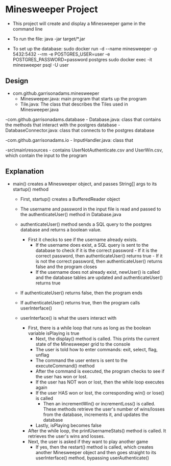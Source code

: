 # Minesweeper Project
- This project will create and display a Minesweeper game in the command line

- To run the file:
    java -jar target/*.jar

- To set up the database:
    sudo docker run -d --name minesweeper -p 5432:5432 --rm -e POSTGRES_USER=user -e POSTGRES_PASSWORD=password postgres
    sudo docker exec -it minesweeper psql -U user

## Design
- com.github.garrisonadams.minesweeper
    - Minesweeper.java: main program that starts up the program
    - Tile.java: The class that describes the Tiles used in Minesweeper.java

-com.github.garrisonadams.database
    - Database.java: class that contains the methods that interact with the postgres database
    - DatabaseConnector.java: class that connects to the postgres database

-com.github.garrisonadams.io
    - InputHandler.java: class that 

-src\main\resources
    - contains UserNotAuthenticate.csv and UserWin.csv, which contain the input to the program

## Explanation
- main() creates a Minesweeper object, and passes String[] args to  its startup() method
    - First, startup() creates a BufferedReader object 
    - The username and password in the input file is read and passed to the authenticateUser() method in Database.java

    - authenticateUser() method sends a SQL query to the postgres database and returns a boolean value.
        - First it checks to see if the username already exists.
            - If the username does exist, a SQL query is sent to the database to check if it is the correct password
                    - If it is the correct password, then authenticateUser() returns true
                    - If it is not the correct password, then authenticateUser() returns false and the program closes
            - If the username does not already exist, newUser() is called and the database tables are updated and authenticateUser() returns true

    - If authenticateUser() returns false, then the program ends

    - If authenticateUser() returns true, then the program calls userInterface()

    - userInterface() is what the users interact with
        - First, there is a while loop that runs as long as the boolean variable isPlaying is true
            - Next, the display() method is called. This prints the current state of the Minesweeper grid to the console
            - The user is told how to enter commands: exit, select, flag, unflag
            - The command the user enters is sent to the executeCommand() method
            - After the command is executed, the program checks to see if the user has won or lost.
            - If the user has NOT won or lost, then the while loop executes again
            - If the user HAS won or lost, the corresponding win() or lose() is called
                - Then an incrementWin() or incrementLoss() is called. These methods retrieve the user's number of wins/losses from the database, increments it, and updates the database
            -  Lastly, isPlaying becomes false
        - After the while loop, the printUsernameStats() method is called. It retrieves the user's wins and losses.
        - Next, the user is asked if they want to play another game
            - If yes, then the restart() method is called, which creates another Minesweeper object and then goes straight to its userInterface() method, bypassing userAuthenticate()
        
        